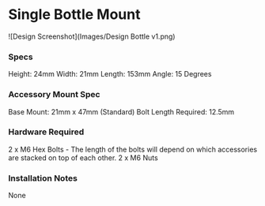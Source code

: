 # Single Bottle Mount

![Design Screenshot](Images/Design Bottle v1.png)

### Specs
Height: 24mm
Width: 21mm
Length: 153mm
Angle: 15 Degrees

### Accessory Mount Spec
Base Mount: 21mm x 47mm (Standard)
Bolt Length Required: 12.5mm

### Hardware Required

2 x M6 Hex Bolts - The length of the bolts will depend on which accessories are stacked on top of each other.
2 x M6 Nuts

### Installation Notes

None